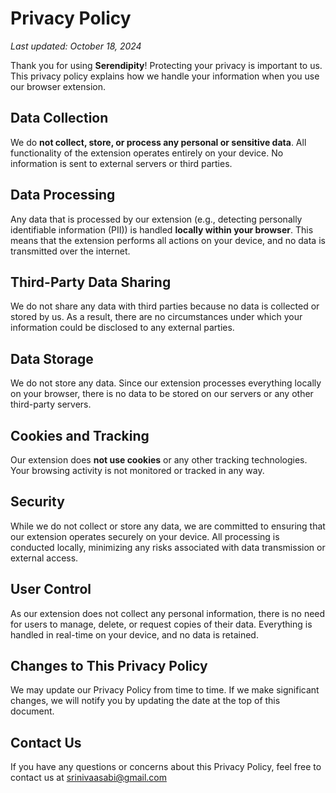 # Privacy Policy

_Last updated: October 18, 2024_

Thank you for using **Serendipity**! Protecting your privacy is important to us. This privacy policy explains how we handle your information when you use our browser extension.

## Data Collection

We do **not collect, store, or process any personal or sensitive data**. All functionality of the extension operates entirely on your device. No information is sent to external servers or third parties.

## Data Processing

Any data that is processed by our extension (e.g., detecting personally identifiable information (PII)) is handled **locally within your browser**. This means that the extension performs all actions on your device, and no data is transmitted over the internet.

## Third-Party Data Sharing

We do not share any data with third parties because no data is collected or stored by us. As a result, there are no circumstances under which your information could be disclosed to any external parties.

## Data Storage

We do not store any data. Since our extension processes everything locally on your browser, there is no data to be stored on our servers or any other third-party servers.

## Cookies and Tracking

Our extension does **not use cookies** or any other tracking technologies. Your browsing activity is not monitored or tracked in any way.

## Security

While we do not collect or store any data, we are committed to ensuring that our extension operates securely on your device. All processing is conducted locally, minimizing any risks associated with data transmission or external access.

## User Control

As our extension does not collect any personal information, there is no need for users to manage, delete, or request copies of their data. Everything is handled in real-time on your device, and no data is retained.

## Changes to This Privacy Policy

We may update our Privacy Policy from time to time. If we make significant changes, we will notify you by updating the date at the top of this document.

## Contact Us

If you have any questions or concerns about this Privacy Policy, feel free to contact us at srinivaasabi@gmail.com
